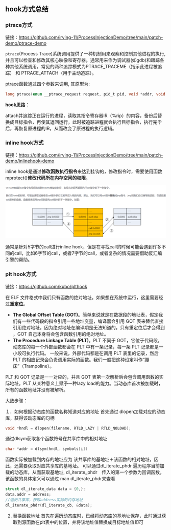 ## hook方式总结

### ptrace方式

链接：https://github.com/irving-11/ProcessInjectionDemo/tree/main/patch-demo/ptrace-demo

`ptrace`(Process Trace)系统调用提供了一种机制用来观察和控制其他进程的执行, 并且可以检查和修改其核心映像和寄存器。通常用来作为调试器(如gdb)和跟踪各种其他系统调用。常见的两种追踪模式为PTRACE_TRACEME（指示此进程被追踪） 和 PTRACE_ATTACH（用于主动追踪）。

ptrace函数通过四个参数来调用, 其原型为:

```c
long ptrace(enum __ptrace_request request, pid_t pid, void *addr, void *data);
```



**hook思路**：

attach并追踪正在运行的进程，读取其指令寄存器IR（%rip）的内容，备份后替换成目标指令，再使其返回运行，此时被追踪进程就会执行目标指令，执行完毕后，再恢复原进程的IR，从而改变了原进程的执行逻辑。



### inline hook方式

链接：https://github.com/irving-11/ProcessInjectionDemo/tree/main/patch-demo/inlinehook-demo

inline hook是通过**修改函数执行指令**来达到挂钩的，修改指令时，需要使用函数mprotect()**修改代码所在内存空间的权限**。

<img src="../images/image-20220323230928704.png" alt="image-20220323230928704" style="zoom: 50%;" />

通常是针对5字节的call进行inline hook，但是在寻找call的时候可能会遇到许多不同的call，比如6字节的call，或者7字节的call，或者复杂的情况需要借助反汇编引擎的帮助。



### plt hook方式

链接：https://github.com/kubo/plthook

在 ELF 文件格式中我们只有函数的绝对地址。如果想在系统中运行，这里需要经过**重定位**。

- **The Global Offset Table (GOT)**。简单来说就是在数据段的地址表，假定我们有一些代码段的指令引用一些地址变量，编译器会引用 GOT 表来替代直接引用绝对地址，因为绝对地址在编译期是无法知道的，只有重定位后才会得到 ，GOT 自己本身将会包含函数引用的绝对地址。
- **The Procedure Linkage Table (PLT)**。PLT 不同于 GOT，它位于代码段，动态库的每一个外部函数都会在 PLT 中有一条记录，每一条 PLT 记录都是一小段可执行代码。 一般来说，外部代码都是在调用 PLT 表里的记录，然后 PLT 的相应记录会负责调用实际的函数。我们一般把这种设定叫作“蹦床”（Trampoline）。

PLT 和 GOT 记录是一一对应的，并且 GOT 表第一次解析后会包含调用函数的实际地址。PLT 从某种意义上赋予一种lazy load的能力。当动态库首次被加载时，所有的函数地址并没有被解析。



大致步骤：

１．如何根据动态库的函数名称知道对应的地址 首先通过 dlopen加载对应的动态库，获得该动态库的句柄

```c
void *hndl = dlopen(filename, RTLD_LAZY | RTLD_NOLOAD);
```

通过dlsym获取各个函数符号在共享库中的相对地址

```c
char *addr = dlsym(hndl, symbols[i])
```

函数实际被加载到内存的地址应为 该共享库的基地址＋该函数的相对地址，因此，还需要获取对应共享库的基地址。 可以通过dl_iterate_phdr 遍历程序当前加载的动态库，从而获取基地址, dl_iterate_phdr　传入的第一个参数为回调函数，该函数的具体定义可以通过 man dl_iterate_phdr来查看

```c
struct dl_iterate_data data = {0,};
data.addr = address;
//遍历共享库，获取address实际的内存地址
dl_iterate_phdr(dl_iterate_cb, &data);
```

2.  替换函数地址 首先在遍历动态库时，已经将动态库的基地址保存，此时通过获取到源函数在plt表中的位置，并将该地址值替换成目标地址值即可


